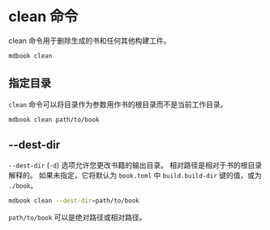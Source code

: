 # clean 命令

clean 命令用于删除生成的书和任何其他构建工件。

```bash
mdbook clean
```

## 指定目录

`clean` 命令可以将目录作为参数用作书的根目录而不是当前工作目录。

```bash
mdbook clean path/to/book
```

## --dest-dir

`--dest-dir` (`-d`) 选项允许您更改书籍的输出目录。 相对路径是相对于书的根目录解释的。 如果未指定，它将默认为 `book.toml` 中 `build.build-dir` 键的值，或为 `./book`。

```bash
mdbook clean --dest-dir=path/to/book
```

`path/to/book` 可以是绝对路径或相对路径。
